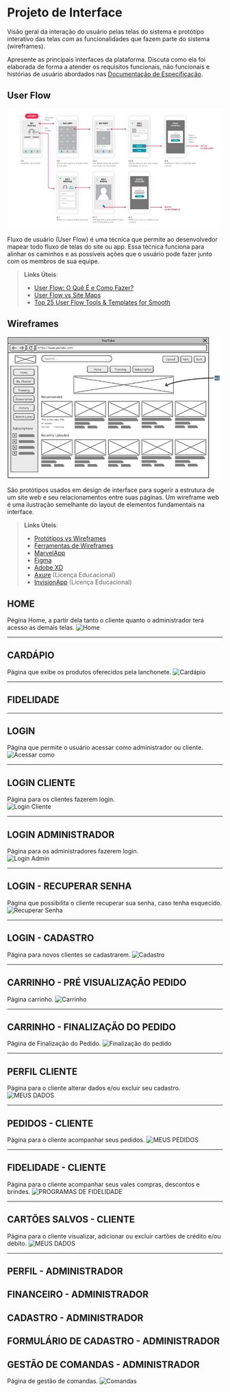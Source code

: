 # Projeto de Interface

Visão geral da interação do usuário pelas telas do sistema e protótipo interativo das telas com as funcionalidades que fazem parte do sistema (wireframes).

Apresente as principais interfaces da plataforma. Discuta como ela foi elaborada de forma a atender os requisitos funcionais, não funcionais e histórias de usuário abordados nas <a href="2-Especificação do Projeto.md"> Documentação de Especificação</a>.

## User Flow

![Exemplo de UserFlow](img/userflow.jpg)

Fluxo de usuário (User Flow) é uma técnica que permite ao desenvolvedor mapear todo fluxo de telas do site ou app. Essa técnica funciona para alinhar os caminhos e as possíveis ações que o usuário pode fazer junto com os membros de sua equipe.

> **Links Úteis**:
>
> - [User Flow: O Quê É e Como Fazer?](https://medium.com/7bits/fluxo-de-usu%C3%A1rio-user-flow-o-que-%C3%A9-como-fazer-79d965872534)
> - [User Flow vs Site Maps](http://designr.com.br/sitemap-e-user-flow-quais-as-diferencas-e-quando-usar-cada-um/)
> - [Top 25 User Flow Tools & Templates for Smooth](https://www.mockplus.com/blog/post/user-flow-tools)

## Wireframes

![Exemplo de Wireframe](img/wireframe-example.png)

São protótipos usados em design de interface para sugerir a estrutura de um site web e seu relacionamentos entre suas páginas. Um wireframe web é uma ilustração semelhante do layout de elementos fundamentais na interface.

> **Links Úteis**:
>
> - [Protótipos vs Wireframes](https://www.nngroup.com/videos/prototypes-vs-wireframes-ux-projects/)
> - [Ferramentas de Wireframes](https://rockcontent.com/blog/wireframes/)
> - [MarvelApp](https://marvelapp.com/developers/documentation/tutorials/)
> - [Figma](https://www.figma.com/)
> - [Adobe XD](https://www.adobe.com/br/products/xd.html#scroll)
> - [Axure](https://www.axure.com/edu) (Licença Educacional)
> - [InvisionApp](https://www.invisionapp.com/) (Licença Educacional)

## HOME

 Pégina Home, a partir dela tanto o cliente quanto o administrador terá acesso as demais telas.
![Home](https://user-images.githubusercontent.com/89883396/136483085-1f7a2022-e01f-4fed-bf11-9d632f589ca0.png)

---

## CARDÁPIO

Página que exibe os produtos oferecidos pela lanchonete.
![Cardápio](https://user-images.githubusercontent.com/85374847/136369838-182e1d32-9bfb-4ab5-83bc-fd1a724b7905.png)

---

## FIDELIDADE

---

## LOGIN

Página que permite o usuário acessar como administrador ou cliente.
![Acessar como](https://user-images.githubusercontent.com/85374847/136380384-6e03db2f-bf12-4f15-86fe-5d92012b102e.png)

---

## LOGIN CLIENTE

Página para os clientes fazerem login.  
![Login Cliente](https://user-images.githubusercontent.com/85374847/136380445-876e48ec-fe28-4a7c-8e1b-d9275016b257.png)

---

## LOGIN ADMINISTRADOR

Página para os administradores fazerem login.  
![Login Admin](https://user-images.githubusercontent.com/85374847/136380479-1cf57e81-a857-42d8-9183-5b237c64a4da.png)

---

## LOGIN - RECUPERAR SENHA

Página que possibilita o cliente recuperar sua senha, caso tenha esquecido.
![Recuperar Senha](https://user-images.githubusercontent.com/85374847/136380498-543c5e00-2b51-48cd-bf28-54d1f1d0cd6d.png)

---

## LOGIN - CADASTRO

Página para novos clientes se cadastrarem.
![Cadastro](https://user-images.githubusercontent.com/85374847/136380533-b049795b-0d44-4254-927d-f14c990ad24c.png)

---

## CARRINHO - PRÉ VISUALIZAÇÃO PEDIDO
 
Página carrinho.
![Carrinho](https://user-images.githubusercontent.com/89817369/136483909-bf7c3c5b-53fa-4219-8c23-75ef0f450a39.png)

---

## CARRINHO - FINALIZAÇÃO DO PEDIDO

Página de Finalização do Pedido.
![Finalização do pedido](https://user-images.githubusercontent.com/89817369/136484505-e739d267-f026-4079-a6ae-07221a6f3e4f.png)

---
## PERFIL CLIENTE

Página para o cliente alterar dados e/ou excluir seu cadastro.
![MEUS DADOS](https://user-images.githubusercontent.com/89786617/136479906-6ef7836e-cca6-472f-94ca-d1b15951c0e1.png)

---

## PEDIDOS - CLIENTE

Página para o cliente acompanhar seus pedidos.
![MEUS PEDIDOS](https://user-images.githubusercontent.com/89786617/136479065-846149e0-5c63-43cb-b434-6a9640ae0f7c.png)

---

## FIDELIDADE - CLIENTE


Página para o cliente acompanhar seus vales compras, descontos e brindes.
![PROGRAMAS DE FIDELIDADE](https://user-images.githubusercontent.com/89786617/136479509-ebd90256-2240-43fb-8768-2e9605d8710e.png)

---

## CARTÕES SALVOS - CLIENTE

Página para o cliente visualizar, adicionar ou excluir cartões de crédito e/ou débito.
![MEUS DADOS](https://user-images.githubusercontent.com/89786617/136479669-b2f4e7fa-d19a-4e51-b960-a6a6f262e38c.png)

---

## PERFIL - ADMINISTRADOR

## FINANCEIRO - ADMINISTRADOR

## CADASTRO - ADMINISTRADOR

## FORMULÁRIO DE CADASTRO - ADMINISTRADOR

## GESTÃO DE COMANDAS - ADMINISTRADOR

Página de gestão de comandas.
![Comandas](https://user-images.githubusercontent.com/89883396/136486634-037ed07d-d38d-41c3-b710-b331f62cafbd.png)
